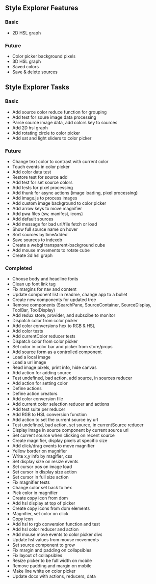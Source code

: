 ## Style Explorer Features
### Basic
* 2D HSL graph

### Future
* Color picker background pixels
* 3D HSL graph
* Saved colors
* Save & delete sources

## Style Explorer Tasks
### Basic
* Add source color reduce function for grouping
* Add test for soure image data processing
* Parse source image data, add colors key to sources
* Add 2D hsl graph
* Add rotating circle to color picker
* Add sat and light sliders to color picker

### Future
* Change text color to contrast with current color
* Touch events in color picker
* Add color data test
* Restore test for source add
* Add test for set source colors
* Add tests for pixel processing
* Add thunk for async actions (image loading, pixel processing)
* Add image.js to process images
* Add custom image background to color picker
* Add arrow keys to move magnifier
* Add pwa files (sw, manifest, icons)
* Add default sources
* Add message for bad url/file fetch or load
* Show full source name on hover
* Sort sources by timeAdded
* Save sources to indexdb
* Create a webgl transparent-background cube
* Add mouse movements to rotate cube
* Create 3d hsl graph

### Completed
* Choose body and headline fonts
* Clean up font link tag
* Fix margins for nav and content
* Update component list in readme, change app to a bullet
* Create new components for updated tree
* Remove components (SearchPane, SourceContainer, SourceDisplay, ToolBar, ToolDisplay)
* Add redux store, provider, and subscibe to monitor
* Dispatch color from color picker
* Add color conversions hex to RGB & HSL
* Add color tests
* Add currentColor reducer tests
* Dispatch color from color picker
* Set color in color bar and picker from store/props
* Add source form as a controlled component
* Load a local image
* Load a url image
* Read image pixels, print info, hide canvas
* Add action for adding source
* Test undefined, bad action, add source, in sources reducer
* Add action for setting color
* Define actions
* Define action creators
* Add color conversion file
* Add current color selection reducer and actions
* Add test suite per reducer
* Add RGB to HSL conversion function
* Add action to set the current source by url
* Test undefined, bad action, set source, in currentSource reducer
* Display image in source component by current source url
* Set current source when clicking on recent source
* Create magnifier, display pixels at specific size
* Add click/drag events to move magnifier
* Yellow border on magnifier
* Write x,y info by magifier, css
* Set display size on resize events
* Set cursor pos on image load
* Set cursor in display size action
* Set cursor in full size action
* Fix magnifier tests
* Change color set back to hex
* Pick color in magnifier
* Create copy icon from dom
* Add hsl display at top of picker
* Create copy icons from dom elements
* Magnifier, set color on click
* Copy icon
* Add hsl to rgb conversion function and test
* Add hsl color reducer and action
* Add mouse move events to color picker divs
* Update hsl values from mouse movements
* Set source component to grow
* Fix margin and padding on collapsibles
* Fix layout of collapsibles
* Resize picker to be full width on mobile
* Remove padding and margin on mobile
* Make line white on color picker
* Update docs with actions, reducers, data
